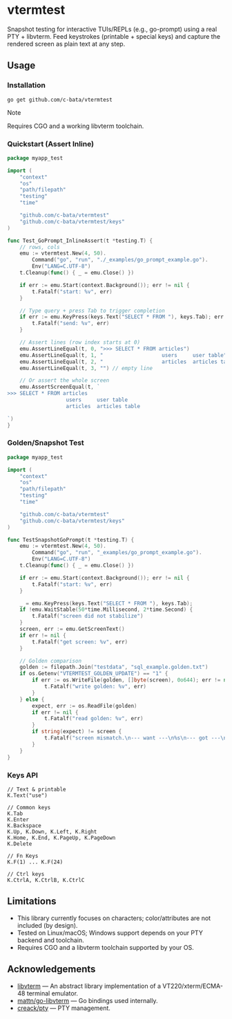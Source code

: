 # vtermtest

Snapshot testing for interactive TUIs/REPLs (e.g., go-prompt) using a real PTY + libvterm.
Feed keystrokes (printable + special keys) and capture the rendered screen as plain text at any step.

## Usage

### Installation

```
go get github.com/c-bata/vtermtest
```

> [!NOTE]
> Requires CGO and a working libvterm toolchain.


### Quickstart (Assert Inline)

```go
package myapp_test

import (
	"context"
	"os"
	"path/filepath"
	"testing"
	"time"

	"github.com/c-bata/vtermtest"
	"github.com/c-bata/vtermtest/keys"
)

func Test_GoPrompt_InlineAssert(t *testing.T) {
	// rows, cols
	emu := vtermtest.New(4, 50).
		Command("go", "run", "./_examples/go_prompt_example.go").
		Env("LANG=C.UTF-8")
	t.Cleanup(func() { _ = emu.Close() })

	if err := emu.Start(context.Background()); err != nil {
		t.Fatalf("start: %v", err)
	}

	// Type query + press Tab to trigger completion
	if err := emu.KeyPress(keys.Text("SELECT * FROM "), keys.Tab); err != nil {
		t.Fatalf("send: %v", err)
	}

	// Assert lines (row index starts at 0)
	emu.AssertLineEqual(t, 0, ">>> SELECT * FROM articles")
	emu.AssertLineEqual(t, 1, "                   users     user table")
	emu.AssertLineEqual(t, 2, "                   articles  articles table")
	emu.AssertLineEqual(t, 3, "") // empty line

	// Or assert the whole screen
	emu.AssertScreenEqual(t, `
>>> SELECT * FROM articles
                   users     user table
                   articles  articles table

`)
}
```

### Golden/Snapshot Test

```go
package myapp_test

import (
	"context"
	"os"
	"path/filepath"
	"testing"
	"time"

	"github.com/c-bata/vtermtest"
	"github.com/c-bata/vtermtest/keys"
)

func TestSnapshotGoPrompt(t *testing.T) {
	emu := vtermtest.New(4, 50).
		Command("go", "run", "_examples/go_prompt_example.go").
		Env("LANG=C.UTF-8")
	t.Cleanup(func() { _ = emu.Close() })

	if err := emu.Start(context.Background()); err != nil {
		t.Fatalf("start: %v", err)
	}

	_ = emu.KeyPress(keys.Text("SELECT * FROM "), keys.Tab);
	if !emu.WaitStable(50*time.Millisecond, 2*time.Second) {
		t.Fatalf("screen did not stabilize")
	}
	screen, err := emu.GetScreenText()
	if err != nil {
		t.Fatalf("get screen: %v", err)
	}

	// Golden comparison
	golden := filepath.Join("testdata", "sql_example.golden.txt")
	if os.Getenv("VTERMTEST_GOLDEN_UPDATE") == "1" {
		if err := os.WriteFile(golden, []byte(screen), 0o644); err != nil {
			t.Fatalf("write golden: %v", err)
		}
	} else {
		expect, err := os.ReadFile(golden)
		if err != nil {
			t.Fatalf("read golden: %v", err)
		}
		if string(expect) != screen {
			t.Fatalf("screen mismatch.\n--- want ---\n%s\n--- got ---\n%s", expect, screen)
		}
	}
}
```

### Keys API

```
// Text & printable
K.Text("use")

// Common keys
K.Tab
K.Enter
K.Backspace
K.Up, K.Down, K.Left, K.Right
K.Home, K.End, K.PageUp, K.PageDown
K.Delete

// Fn Keys
K.F(1) ... K.F(24)

// Ctrl keys
K.CtrlA, K.CtrlB, K.CtrlC
```

## Limitations

- This library currently focuses on characters; color/attributes are not included (by design).
- Tested on Linux/macOS; Windows support depends on your PTY backend and toolchain.
- Requires CGO and a libvterm toolchain supported by your OS.

## Acknowledgements

- [libvterm](https://www.leonerd.org.uk/code/libvterm/) — An abstract library implementation of a VT220/xterm/ECMA-48 terminal emulator.
- [mattn/go-libvterm](https://github.com/mattn/go-libvterm) — Go bindings used internally.
- [creack/pty](https://github.com/creack/pty) — PTY management.
